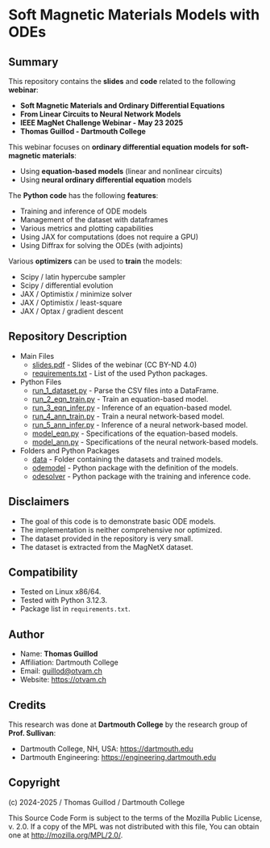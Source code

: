 # Soft Magnetic Materials Models with ODEs

## Summary

This repository contains the **slides** and **code** related to the following **webinar**:
* **Soft Magnetic Materials and Ordinary Differential Equations**
* **From Linear Circuits to Neural Network Models**
* **IEEE MagNet Challenge Webinar - May 23 2025**
* **Thomas Guillod - Dartmouth College**

This webinar focuses on **ordinary differential equation models for soft-magnetic materials**:
* Using **equation-based models** (linear and nonlinear circuits)
* Using **neural ordinary differential equation** models

The **Python code** has the following **features**:
* Training and inference of ODE models
* Management of the dataset with dataframes
* Various metrics and plotting capabilities
* Using JAX for computations (does not require a GPU)
* Using Diffrax for solving the ODEs (with adjoints)

Various **optimizers** can be used to **train** the models:
* Scipy / latin hypercube sampler
* Scipy / differential evolution
* JAX / Optimistix / minimize solver
* JAX / Optimistix / least-square
* JAX / Optax / gradient descent

## Repository Description

* Main Files
  * [slides.pdf](slides.pdf) - Slides of the webinar (CC BY-ND 4.0)
  * [requirements.txt](requirements.txt) - List of the used Python packages.
* Python Files
  * [run_1_dataset.py](run_1_dataset.py) - Parse the CSV files into a DataFrame.
  * [run_2_eqn_train.py](run_2_eqn_train.py) - Train an equation-based model.
  * [run_3_eqn_infer.py](run_3_eqn_infer.py) - Inference of an equation-based model.
  * [run_4_ann_train.py](run_4_ann_train.py) - Train a neural network-based model.
  * [run_5_ann_infer.py](run_5_ann_infer.py) - Inference of a neural network-based model.
  * [model_eqn.py](model_eqn.py) - Specifications of the equation-based models.
  * [model_ann.py](model_ann.py) - Specifications of the neural network-based models.
* Folders and Python Packages
  * [data](data) - Folder containing the datasets and trained models.
  * [odemodel](odemodel) - Python package with the definition of the models.
  * [odesolver](odesolver) - Python package with the training and inference code.

## Disclaimers

* The goal of this code is to demonstrate basic ODE models.
* The implementation is neither comprehensive nor optimized.
* The dataset provided in the repository is very small.
* The dataset is extracted from the MagNetX dataset.

## Compatibility

* Tested on Linux x86/64.
* Tested with Python 3.12.3.
* Package list in `requirements.txt`.

## Author

* Name: **Thomas Guillod**
* Affiliation: Dartmouth College
* Email: guillod@otvam.ch
* Website: https://otvam.ch

## Credits

This research was done at **Dartmouth College** by the research group of **Prof. Sullivan**:

* Dartmouth College, NH, USA: https://dartmouth.edu
* Dartmouth Engineering: https://engineering.dartmouth.edu

## Copyright

(c) 2024-2025 / Thomas Guillod / Dartmouth College

This Source Code Form is subject to the terms of the Mozilla Public
License, v. 2.0. If a copy of the MPL was not distributed with this
file, You can obtain one at http://mozilla.org/MPL/2.0/.
